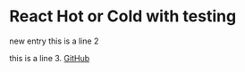 # React Hot or Cold with testing
new entry
this is a line 2

this is a line 3.
[GitHub](https://github.com/Thinkful-Ed/react-hot-cold-testing)
